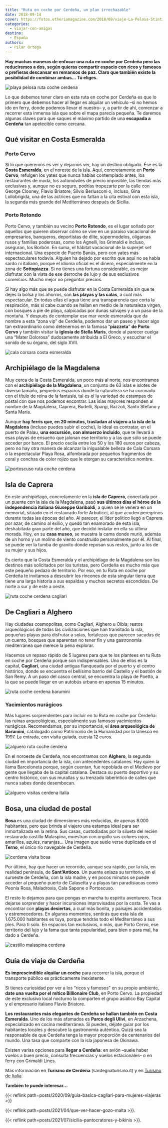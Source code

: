 ```yaml
---
title: "Ruta en coche por Cerdeña, un plan irrechazable"
date: 2018-09-14
cover: https://fotos.etheriamagazine.com/2018/09/viaje-La-Pelosa-Stintino-Sardegna-e1550992140547.jpg
categories: 
  - viajar-con-amigas
destino: 
  - España
authors: 
  - Pilar Ortega
---
```


**Hay muchas maneras de enfocar una ruta en coche por Cerdeña pero las reduciremos a 
dos, según quieras compartir espacio con ricos y famosos o prefieras descansar en 
remansos de paz. Claro que también existe la posibilidad de combinar ambas... Tú 
eliges.** 

![playa pelosa ruta coche cerdena](https://fotos.etheriamagazine.com/2018/09/viaje-La-Pelosa-Stintino-Sardegna-e1550992140547.jpg "La playa de La Pelosa es una de las imágenes idílicas de Cerdeña. © ENIT")

Lo que debemos tener claro en esta ruta en coche por Cerdeña es que lo primero que 
debemos hacer al llegar es alquilar un vehículo –si no hemos ido en ferry, donde podemos 
llevar el nuestro– y, a partir de ahí, comenzar a recorrer esta inmensa isla que sobre 
el mapa parecía pequeña. Te daremos algunas claves para que saques el máximo partido de 
una **escapada a Cerdeña** tan apetecible como cercana. 

## Qué visitar en Costa Esmeralda

### Porto Cervo

Si lo que queremos es ver y dejarnos ver, hay un destino obligado. Ése es la **Costa 
Esmeralda**, en el noreste de la isla. Aquí, concretamente en **Porto Cervo**, refulgen 
los yates que nunca habías contemplado antes, los restaurantes de moda, los automóviles 
de precio imposible, las tiendas más exclusivas y, aunque no es seguro, podrías 
tropezarte por la calle con George Clooney, Flavio Briatore, Silvio Berlusconi o, 
incluso, Gina Lollobrigida, una de las actrices que no faltan a la cita estival con esta 
isla, la segunda más grande del Mediterráneo después de Sicilia. 

### Porto Rotondo

Porto Cervo, y también su vecino **Porto Rotondo**, es el lugar soñado por aquellos que 
quieren observar cómo se vive en un paraíso vacacional de empresarios, banqueros, 
deportistas de élite, súpermodelos, oligarcas rusos y familias poderosas, como los 
Agnelli, los Grimaldi e incluso, aseguran, los Borbón. En suma, el hábitat vacacional de 
la superjet set internacional. Una especie de Puerto Banús, pero con yates más 
espectaculares todavía. Alguien ha dejado por escrito que aquí no se habla sardo ni 
italiano, porque el idioma oficial es el dinero, especialmente en la zona de 
**Sottopiazza**. Si no tienes una fortuna considerable, es mejor disfrutar con la vista 
de ese derroche de lujo y de sus exclusivos comercios. Mucho mejor no preguntar precios. 

Si hay algo más que se puede disfrutar en la Costa Esmeralda sin que te dejes la bolsa y 
los ahorros, son **las playas y las calas**, a cual más espectacular. En todas ellas el 
agua tiene una transparencia que corta la respiración, más si cabe cuando se hallan en 
medio de la naturaleza virgen, con bosques a pie de playa, salpicadas por dunas salvajes 
y a un paso de la montaña. Y después de contemplar ese mar verde esmeralda que da nombre 
a esta “zona vip” de Cerdeña, podemos dar un paseo y hacer algo tan extraordinario como 
detenernos en la famosa “**piazzeta**” **de Porto Cervo** y también visitar la **iglesia 
de Stella Maris**, donde al parecer cuelga una “Mater Dolorosa” dudosamente atribuida a 
El Greco, y escuchar el sonido de su órgano, del siglo XVII. 

![cala corsara costa esmeralda](https://fotos.etheriamagazine.com/2018/09/viaje-cerdena-Cala-Corsara-en-La-Magdalena-Costa-Esmeralda-e1550992185507.jpg "Cala Corsara, en el archipiélago de La Magdalena. © ENIT")

## Archipiélago de la Magdalena

Muy cerca de la Costa Esmeralda, un poco más al norte, nos encontramos con el 
**archipiélago de la Magdalena**, un conjunto de 63 islas e islotes de diverso tamaño, 
pequeños espacios donde la naturaleza se ha coronado con el título de reina de la 
fantasía, tal es el la variedad de estampas de postal con que nos podemos encontrar. Las 
islas mayores responden al nombre de la Magdalena, Caprera, Budelli, Spargi, Razzoli, 
Santo Stefano y Santa María. 

Aunque **hay ferris que, en 20 minutos, trasladan al viajero a la isla de la Magdalena** 
(incluso puedes subir el coche), lo ideal es contratar, en el puerto de Palau, **una 
excursión, con almuerzo incluido**, que te llevará a esas playas de ensueño que jalonan 
ese territorio y a las que sólo se puede acceder por barco. El precio oscila entre los 
50 y los 180 euros por cabeza, pero no hay otra manera de alcanzar la inigualable 
belleza de Cala Corsara o la espectacular Playa Rosa, alfombrada por pequeños fragmentos 
de coral y conchas de color rojizo que le otorgan su característico nombre. 

![portoscuso  ruta coche cerdena](https://fotos.etheriamagazine.com/2018/09/viaje-cerdena-Puesta-de-sol-e1550992250152.jpg "No te pierdas la puesta de sol en Portoscuso.")

## Isla de Caprera

En este archipiélago, concretamente en la **isla de Caprera**, conectada por un puente 
con la isla de la Magdalena, pasó **sus últimos días el héroe de la independencia 
italiana Giuseppe Garibaldi**, a quien se le venera en un memorial, situado en el 
restaurado forte Arbuticci, al que acuden peregrinos durante todas las épocas del año. 
Al parecer, el líder político llegó a Caprera por azar, de camino al exilio, y quedó tan 
enamorado de esta isla, deshabitada gran parte del año, que decidió instalar en ella su 
última morada. Hoy, en su **casa museo**, se muestra la cama donde murió, además de un 
horno y un molino de viento construido personalmente por él. Al final, se puede ver la 
tumba de granito donde reposan sus restos, junto a los de su mujer y sus hijos. 

Es cierto que la Costa Esmeralda y el archipiélago de la Magdalena son los destinos más 
solicitados por los turistas, pero Cerdeña es mucho más que este pequeño pedazo de 
territorio. Por eso, en tu Ruta en coche por Cerdeña te invitamos a descubrir los 
rincones de esta singular tierra que tiene una larga historia a sus espaldas y muchos 
secretos escondidos. De norte a sur y de este a oeste. 

![ruta coche cerdena cagliari](https://fotos.etheriamagazine.com/2018/09/viaje-cerdena-Cagliari-2-e1550992276643.jpg "Vista de Cagliari, la capital de Cerdeña, desde el puerto.")

## De Cagliari a Alghero

Hay ciudades cosmopolitas, como Cagliari, Alghero u Olbia; restos arqueológicos de todas 
las civilizaciones que han transitado la isla, pequeñas playas para disfrutar a solas, 
fortalezas que parecen sacadas de un cuento, bosques que aparentan no tener fin y una 
gastronomía mediterránea que merece la pena explorar. 

Hacemos un repaso rápido de 5 lugares para que te los plantees en tu Ruta en coche por 
Cerdeña porque son indispensables. Uno de ellos es la capital, **Cagliari**, una ciudad 
antigua flanqueada por el puerto y el centro histórico, donde se encuentra el bellísimo 
barrio del Castello y el bastión de San Remy. A un paso del casco central, se encuentra 
la playa de Poetto, a la que se puede llegar en un autobús urbano en apenas 15 minutos. 

![ruta coche cerdena barumini](https://fotos.etheriamagazine.com/2018/09/viaje-cerdena-Nurage-Barumini-e1550992322193.jpg "Área arqueológica de Barumini.")

### Yacimientos nurágicos

Más lugares sorprendentes para incluir en tu Ruta en coche por Cerdeña: las ruinas 
arqueológicas, especialmente sus famosos yacimientos nurágicos. Recomendamos, por su 
importancia, el **área arqueológica de Barumini**, catalogado como Patrimonio de la 
Humanidad por la Unesco en 1997. La entrada, con visita guiada, cuesta 12 euros. 

![alguero  ruta coche cerdena](https://fotos.etheriamagazine.com/2018/09/viaje-cerdena-Alghero-arquitectura-e1550992356727.jpg "Arquitectura de Alguero.")

En el noroeste de Cerdeña, nos encontramos con **Alghero**, la segunda ciudad en 
importancia de la isla, con antecedentes catalanes. Hay quien la llama Barceloneta 
porque, según cuentan, fue repoblada en el Medievo por gente que llegaba de la capital 
catalana. Destaca su puerto deportivo y su centro histórico, con sus murallas y su 
trenzado laberíntico de calles que nunca sabes donde desembocan. 

![alguero visitas cerdena italia](https://fotos.etheriamagazine.com/2018/09/viaje-cerdena-Alghero-e1550992398190.jpg "Alguero es la segunda ciudad en importancia de la isla.")

## Bosa, una ciudad de postal

**Bosa** es una ciudad de dimensiones más reducidas, de apenas 8.000 habitantes, pero 
que brinda al viajero una estampa ideal para ser inmortalizada en la retina. Sus casas, 
custodiadas por la silueta del recién restaurado castillo Malaspina, muestran con 
orgullo sus colores rojos, amarillos, azules, naranjas… Una imagen que suele verse 
duplicada en el **Terno**, el único río navegable de Cerdeña. 

![cerdena visita bosa](https://fotos.etheriamagazine.com/2018/09/viaje-cerdena-Bosa-ciudad-e1550992453122.jpg "Bosa, un pueblo de postal.")

Por último, hay que hacer un recorrido, aunque sea rápido, por la isla, en realidad 
península, de **Sant’Antioco**. Un puente enlaza su territorio, en el suroeste de 
Cerdeña, con la isla madre, y en pocos minutos se puede acceder al pequeño puerto de 
Calasetta y a playas tan paradisiacas como Peonia Rosa, Maladroxia, Cala Sapone o 
Portoscuso. 

El resto lo dejamos para que pongas en marcha tu espíritu aventurero. Toca dejarse 
sorprender y hacer incursiones improvisadas por la costa. Te vas a encontrar con 
**playas desiertas**, a cual más bonita, y paisajes accidentados y estremecedores. En 
algunos momentos, sentirás que esta isla de 1.675.000 habitantes es tuya, porque tendrás 
todo el Mediterráneo a sus pies. Para ti solo. En espacios tan exclusivos, o más, que 
Porto Cervo, ese territorio del lujo y la fama que tanta popularidad, para bien o para 
mal, ha dado a Cerdeña. 

![castillo malaspina cerdena](https://fotos.etheriamagazine.com/2018/09/viaje-cerdena-Bosa-e1550992505332.jpg "El castillo de Malaspina preside esta panorámica de Bosa.")

## Guía de viaje de Cerdeña

**Es imprescindible alquilar un coche** para recorrer la isla, porque el transporte 
público es prácticamente inexistente. 

Si tienes curiosidad por ver a los “ricos y famosos” en su propio ambiente, **date una 
vuelta por el mítico Billionaire Club**, en Porto Cervo. La propiedad de este exclusivo 
local nocturno la comparten el grupo asiático Bay Capital y el empresario italiano 
Flavio Briatore. 

**Los restaurantes más elegantes de Cerdeña se hallan también en Costa Esmeralda**. Uno 
de los más afamados es **Parco degli Ulivi**, en Arzachena, especializado en cocina 
mediterránea. Si puedes, déjate guiar por los habitantes locales y descubre la 
gastronomía auténtica. Quizá sea la responsable de que Cerdeña tenga la mayor proporción 
de centenarios del mundo. Una tasa que comparte con la isla japonesa de Okinawa. 

Existen varias opciones para **llegar a Cerdeña**: en avión –suele haber vuelos a buen 
precio, consulta frecuencias y vuelos estacionales– o en ferry con Grimaldi Lines. 

Más información en **Turismo de Cerdeña** (sardegnaturismo.it) y en [Turismo de 
Italia](http://www.italia.it/es/home.html). 

**También te puede interesar...** 

{{< reflink path=posts/2020/09/guia-basica-cagliari-para-mujeres-viajeras >}} 

{{< reflink path=posts/2021/04/que-ver-hacer-gozo-malta >}}. 

{{< reflink path=posts/2021/07/sicilia-pantocratores-y-bikinis >}}.
